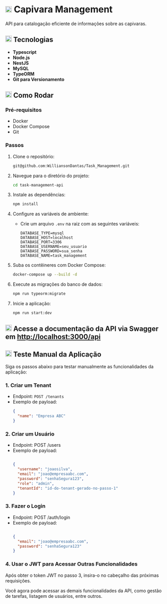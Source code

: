 # <img height="20" src="https://raw.githubusercontent.com/innng/innng/master/assets/soulgem-sayaka.gif"/> Capivara Management

API para catalogação eficiente de informações sobre as capivaras.

## <img height="20" src="https://raw.githubusercontent.com/innng/innng/master/assets/soulgem-sayaka.gif"/> Tecnologias

- **Typescript**
- **Node.js**
- **NestJS**
- **MySQL**
- **TypeORM**
- **Git para Versionamento**

## <img height="20" src="https://raw.githubusercontent.com/innng/innng/master/assets/soulgem-sayaka.gif"/> Como Rodar

### Pré-requisitos

- Docker
- Docker Compose
- Git

### Passos

1. Clone o repositório:
    ```bash
    git@github.com:WilliansonDantas/Task_Management.git
    ```

2. Navegue para o diretório do projeto:
    ```bash
    cd task-management-api
    ```

3. Instale as dependências:
    ```bash
    npm install
    ```

4. Configure as variáveis de ambiente:
    - Crie um arquivo `.env` na raiz com as seguintes variáveis:
        ```
        DATABASE_TYPE=mysql
        DATABASE_HOST=localhost
        DATABASE_PORT=3306
        DATABASE_USERNAME=seu_usuario
        DATABASE_PASSWORD=sua_senha
        DATABASE_NAME=task_management
        ```

5. Suba os contêineres com Docker Compose:
    ```bash
    docker-compose up --build -d
    ```

6. Execute as migrações do banco de dados:
    ```bash
    npm run typeorm:migrate
    ```

7. Inicie a aplicação:
    ```bash
    npm run start:dev
    ```

## <img height="20" src="https://raw.githubusercontent.com/innng/innng/master/assets/soulgem-sayaka.gif"/> Acesse a documentação da API via Swagger em [http://localhost:3000/api](http://localhost:3000/api)

## <img height="20" src="https://raw.githubusercontent.com/innng/innng/master/assets/soulgem-sayaka.gif"/> Teste Manual da Aplicação

Siga os passos abaixo para testar manualmente as funcionalidades da aplicação:

### 1. Criar um Tenant

- Endpoint: `POST /tenants`
- Exemplo de payload:
  ```json
  {
    "name": "Empresa ABC"
  }

### 2. Criar um Usuário

- Endpoint: POST /users
- Exemplo de payload:
    ```json

    {
      "username": "joaosilva",
      "email": "joao@empresaabc.com",
      "password": "senhaSegura123",
      "role": "admin",
      "tenantId": "id-do-tenant-gerado-no-passo-1"
    }

### 3. Fazer o Login
- Endpoint: POST /auth/login
- Exemplo de payload:
    ```json
    
    {
      "email": "joao@empresaabc.com",
      "password": "senhaSegura123"
    }

### 4. Usar o JWT para Acessar Outras Funcionalidades
Após obter o token JWT no passo 3, insira-o no cabeçalho das próximas requisições.

Você agora pode acessar as demais funcionalidades da API, como gestão de tarefas, listagem de usuários, entre outros.
